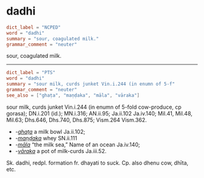 # dadhi

``` toml
dict_label = "NCPED"
word = "dadhi"
summary = "sour, coagulated milk."
grammar_comment = "neuter"
```

sour, coagulated milk.

--------------------

``` toml
dict_label = "PTS"
word = "dadhi"
summary = "sour milk, curds junket Vin.i.244 (in enumn of 5-f"
grammar_comment = "neuter"
see_also = ["ghaṭa", "maṇḍaka", "māla", "vāraka"]
```

sour milk, curds junket Vin.i.244 (in enumn of 5\-fold cow\-produce, cp gorasa); DN.i.201 (id.); MN.i.316; AN.ii.95; Ja.ii.102 Ja.iv.140; Mil.41, Mil.48, Mil.63; Dhs.646, Dhs.740, Dhs.875; Vism.264 Vism.362.

* *\-[ghaṭa](ghaṭa.md)* a milk bowl Ja.ii.102;
* *\-[maṇḍaka](maṇḍaka.md)* whey SN.ii.111
* *\-[māla](māla.md)* “the milk sea,” Name of an ocean Ja.iv.140;
* *\-[vāraka](vāraka.md)* a pot of milk\-curds Ja.iii.52.

Sk. dadhi, redpl. formation fr. dhayati to suck. Cp. also dhenu cow, dhīta, etc.

